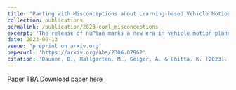 ```yaml
---
title: "Parting with Misconceptions about Learning-based Vehicle Motion Planning"
collection: publications
permalink: /publication/2023-corl_misconceptions
excerpt: 'The release of nuPlan marks a new era in vehicle motion planning research, offering the first large-scale real-world dataset and evaluation schemes requiring both precise short-term planning and long-horizon ego-forecasting. Existing systems struggle to simultaneously meet both requirements. Indeed, we find that these tasks are fundamentally misaligned and should be addressed independently. We further assess the current state of closed-loop planning in the field, revealing the limitations of learning-based methods in complex real-world scenarios and the value of simple rule-based priors such as centerline selection through lane graph search algorithms. More surprisingly, for the open-loop sub-task, we observe that the best results are achieved when using only this centerline as scene context (\ie, ignoring all information regarding the map and other agents). Combining these insights, we propose an extremely simple and efficient planner which outperforms an extensive set of competitors, winning the nuPlan planning challenge 2023.'
date: 2023-06-13
venue: 'preprint on arxiv.org'
paperurl: 'https://arxiv.org/abs/2306.07962'
citation: 'Dauner, D., Hallgarten, M., Geiger, A. & Chitta, K. (2023). StParting with Misconceptions about Learning-based Vehicle Motion Planning. arXiv preprint arXiv:arXiv:2306.07962.'
---
```

Paper TBA
[Download paper here](#paper)